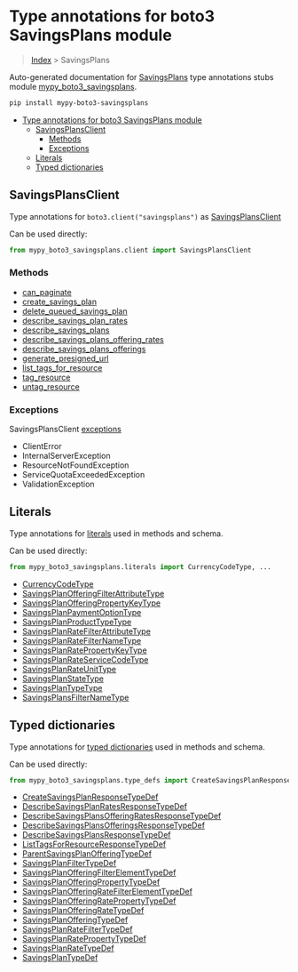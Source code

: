 # Type annotations for boto3 SavingsPlans module

> [Index](..) > SavingsPlans

Auto-generated documentation for
[SavingsPlans](https://boto3.amazonaws.com/v1/documentation/api/1.17.71/reference/services/savingsplans.html#SavingsPlans)
type annotations stubs module
[mypy_boto3_savingsplans](https://pypi.org/project/mypy-boto3-savingsplans/).

```bash
pip install mypy-boto3-savingsplans
```

- [Type annotations for boto3 SavingsPlans module](#type-annotations-for-boto3-savingsplans-module)
  - [SavingsPlansClient](#savingsplansclient)
    - [Methods](#methods)
    - [Exceptions](#exceptions)
  - [Literals](#literals)
  - [Typed dictionaries](#typed-dictionaries)

## SavingsPlansClient

Type annotations for `boto3.client("savingsplans")` as
[SavingsPlansClient](./client.md)

Can be used directly:

```python
from mypy_boto3_savingsplans.client import SavingsPlansClient
```

### Methods

- [can_paginate](./client.md#can_paginate)
- [create_savings_plan](./client.md#create_savings_plan)
- [delete_queued_savings_plan](./client.md#delete_queued_savings_plan)
- [describe_savings_plan_rates](./client.md#describe_savings_plan_rates)
- [describe_savings_plans](./client.md#describe_savings_plans)
- [describe_savings_plans_offering_rates](./client.md#describe_savings_plans_offering_rates)
- [describe_savings_plans_offerings](./client.md#describe_savings_plans_offerings)
- [generate_presigned_url](./client.md#generate_presigned_url)
- [list_tags_for_resource](./client.md#list_tags_for_resource)
- [tag_resource](./client.md#tag_resource)
- [untag_resource](./client.md#untag_resource)

### Exceptions

SavingsPlansClient [exceptions](./client.md#exceptions)

- ClientError
- InternalServerException
- ResourceNotFoundException
- ServiceQuotaExceededException
- ValidationException

## Literals

Type annotations for [literals](./literals.md) used in methods and schema.

Can be used directly:

```python
from mypy_boto3_savingsplans.literals import CurrencyCodeType, ...
```

- [CurrencyCodeType](./literals.md#currencycodetype)
- [SavingsPlanOfferingFilterAttributeType](./literals.md#savingsplanofferingfilterattributetype)
- [SavingsPlanOfferingPropertyKeyType](./literals.md#savingsplanofferingpropertykeytype)
- [SavingsPlanPaymentOptionType](./literals.md#savingsplanpaymentoptiontype)
- [SavingsPlanProductTypeType](./literals.md#savingsplanproducttypetype)
- [SavingsPlanRateFilterAttributeType](./literals.md#savingsplanratefilterattributetype)
- [SavingsPlanRateFilterNameType](./literals.md#savingsplanratefilternametype)
- [SavingsPlanRatePropertyKeyType](./literals.md#savingsplanratepropertykeytype)
- [SavingsPlanRateServiceCodeType](./literals.md#savingsplanrateservicecodetype)
- [SavingsPlanRateUnitType](./literals.md#savingsplanrateunittype)
- [SavingsPlanStateType](./literals.md#savingsplanstatetype)
- [SavingsPlanTypeType](./literals.md#savingsplantypetype)
- [SavingsPlansFilterNameType](./literals.md#savingsplansfilternametype)

## Typed dictionaries

Type annotations for [typed dictionaries](./type_defs.md) used in methods and
schema.

Can be used directly:

```python
from mypy_boto3_savingsplans.type_defs import CreateSavingsPlanResponseTypeDef, ...
```

- [CreateSavingsPlanResponseTypeDef](./type_defs.md#createsavingsplanresponsetypedef)
- [DescribeSavingsPlanRatesResponseTypeDef](./type_defs.md#describesavingsplanratesresponsetypedef)
- [DescribeSavingsPlansOfferingRatesResponseTypeDef](./type_defs.md#describesavingsplansofferingratesresponsetypedef)
- [DescribeSavingsPlansOfferingsResponseTypeDef](./type_defs.md#describesavingsplansofferingsresponsetypedef)
- [DescribeSavingsPlansResponseTypeDef](./type_defs.md#describesavingsplansresponsetypedef)
- [ListTagsForResourceResponseTypeDef](./type_defs.md#listtagsforresourceresponsetypedef)
- [ParentSavingsPlanOfferingTypeDef](./type_defs.md#parentsavingsplanofferingtypedef)
- [SavingsPlanFilterTypeDef](./type_defs.md#savingsplanfiltertypedef)
- [SavingsPlanOfferingFilterElementTypeDef](./type_defs.md#savingsplanofferingfilterelementtypedef)
- [SavingsPlanOfferingPropertyTypeDef](./type_defs.md#savingsplanofferingpropertytypedef)
- [SavingsPlanOfferingRateFilterElementTypeDef](./type_defs.md#savingsplanofferingratefilterelementtypedef)
- [SavingsPlanOfferingRatePropertyTypeDef](./type_defs.md#savingsplanofferingratepropertytypedef)
- [SavingsPlanOfferingRateTypeDef](./type_defs.md#savingsplanofferingratetypedef)
- [SavingsPlanOfferingTypeDef](./type_defs.md#savingsplanofferingtypedef)
- [SavingsPlanRateFilterTypeDef](./type_defs.md#savingsplanratefiltertypedef)
- [SavingsPlanRatePropertyTypeDef](./type_defs.md#savingsplanratepropertytypedef)
- [SavingsPlanRateTypeDef](./type_defs.md#savingsplanratetypedef)
- [SavingsPlanTypeDef](./type_defs.md#savingsplantypedef)
